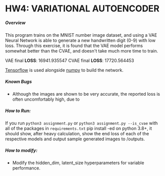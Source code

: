 # HW4: VARIATIONAL AUTOENCODER


##### Overview

This program trains on the MNIST number image dataset, and using a VAE Neural Network is able to generate a new handwritten digit (0-9) with low loss. Through this exercise, it is found that the VAE model performs somewhat better than the CVAE, and doesn't take much more time to train.

VAE final **LOSS**: 16941.935547
CVAE final **LOSS**: 17720.564453

[Tensorflow](https://www.tensorflow.org/) is used alongside [numpy](https://numpy.org/) to build the network.


##### Known Bugs

- Although the images are shown to be very accurate, the reported loss is often uncomfortably high, due to 


##### How to Run:

If you run ```python3 assignment.py``` or ```python3 assignment.py --is_cvae```  with all of the packages in ```requirements.txt``` pip install -ed on python 3.8+, it should show, after heavy calculation, show the end loss of each of the respective models and output sample generated images to /outputs.

##### How to modify:

- Modify the hidden_dim, latent_size hyperparameters for variable performance.